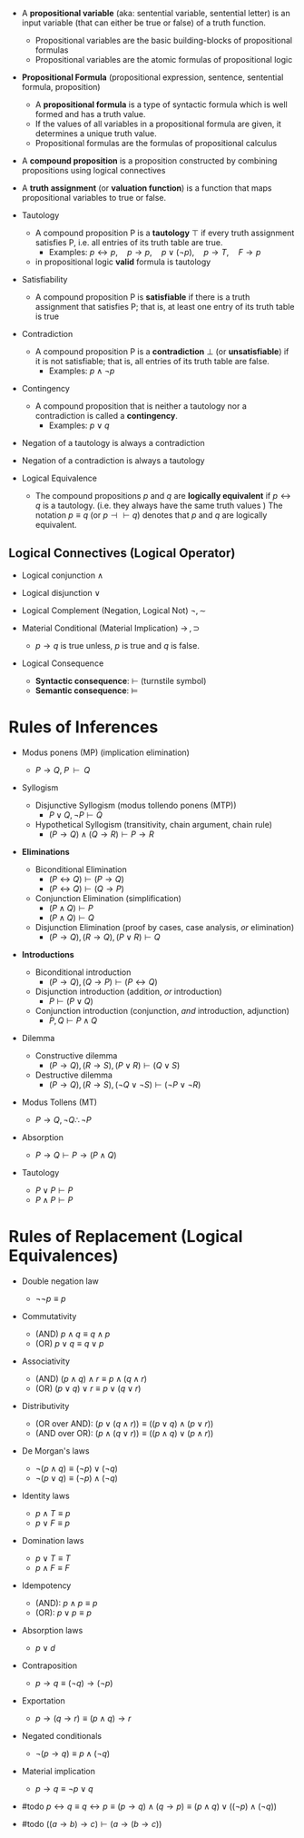 
- A **propositional variable** (aka: sentential variable, sentential letter) is an input variable (that can either be true or false) of a truth function. 
	- Propositional variables are the basic building-blocks of propositional formulas
	- Propositional variables are the atomic formulas of propositional logic
- **Propositional Formula** (propositional expression, sentence, sentential formula, proposition)
	- A **propositional formula** is a type of syntactic formula which is well formed and has a truth value. 
	- If the values of all variables in a propositional formula are given, it determines a unique truth value. 
	- Propositional formulas are the formulas of propositional calculus
- A **compound proposition** is a proposition constructed by combining propositions using logical connectives 

- A **truth assignment** (or **valuation function**) is a function that maps propositional variables to true or false.




- Tautology
	- A compound proposition P is a **tautology** $\top$ if every truth assignment satisfies P, i.e. all entries of its truth table are true.
		- Examples: $p\leftrightarrow{p},\quad p\rightarrow{p},\quad p\lor{(\lnot{p})},\quad p\rightarrow{T},\quad F\rightarrow{p}$
	- in propositional logic **valid** formula is tautology
- Satisfiability 
	- A compound proposition P is **satisfiable** if there is a truth assignment that satisfies P; that is, at least one entry of its truth table is true
- Contradiction
	- A compound proposition P is a **contradiction** $\bot$ (or **unsatisfiable**) if it is not satisfiable; that is, all entries of its truth table are false.
		- Examples: $p\land\lnot{p}$
- Contingency
	- A compound proposition that is neither a tautology nor a contradiction is called a **contingency**. 
		- Examples: $p\lor{q}$


- Negation of a tautology is always a contradiction
- Negation of a contradiction is always a tautology


- Logical Equivalence
	- The compound propositions $p$ and $q$ are **logically equivalent** if $p\leftrightarrow{q}$ is a tautology. (i.e. they always have the same truth values ) The notation $p \equiv q$ (or $p \dashv \vdash q$) denotes that $p$ and $q$ are logically equivalent. 

##  Logical Connectives (Logical Operator)

- Logical conjunction $\land$
- Logical disjunction $\lor$
- Logical Complement (Negation, Logical Not) $\lnot,\sim$
- Material Conditional (Material Implication) $\rightarrow \,,\supset$
	- $p\rightarrow{q}$ is true unless, $p$ is true and $q$ is false.

- Logical Consequence
	- **Syntactic consequence**: $\vdash$ (turnstile symbol)
	- **Semantic consequence**: $\models$

# Rules of Inferences

- Modus ponens (MP) (implication elimination)
	- $P \to Q,\; P\;\; \vdash\;\; Q$
- Syllogism
	- Disjunctive Syllogism (modus tollendo ponens (MTP))
		- $\displaystyle  P\lor Q,\lnot P\vdash Q$
	- Hypothetical Syllogism (transitivity, chain argument, chain rule)
		-  $(P \to Q) \land (Q \to R) \vdash P \to R$ 
- **Eliminations**
	- Biconditional Elimination
		- $\displaystyle  (P\leftrightarrow Q)\vdash (P\to Q)$
		- $\displaystyle  (P\leftrightarrow Q)\vdash (Q\to P)$
	- Conjunction Elimination (simplification)
		- $\displaystyle  (P\land Q)\vdash P$
		- $\displaystyle  (P\land Q)\vdash Q$
	- Disjunction Elimination (proof by cases, case analysis, *or* elimination) 
		- $\displaystyle  (P\to Q),(R\to Q),(P\lor R)\vdash Q$
- **Introductions**
	- Biconditional introduction
		- $\displaystyle  (P\to Q),(Q\to P)\vdash (P\leftrightarrow Q)$
	- Disjunction introduction (addition, *or* introduction)
		- $\displaystyle  P\vdash (P\lor Q)$
	- Conjunction introduction (conjunction, *and* introduction, adjunction)
		- $\displaystyle  P,Q\vdash P\land Q$
- Dilemma
	- Constructive dilemma
		- $\displaystyle  (P\to Q),(R\to S),(P\lor R)\vdash (Q\lor S)$
	- Destructive dilemma
		- $\displaystyle  (P\to Q),(R\to S),(\neg Q\lor \neg S)\vdash (\neg P\lor \neg R)$
- Modus Tollens (MT)
	- $\displaystyle  P\rightarrow Q,\neg Q  \therefore \neg P$
- Absorption
	- $\displaystyle  P\to Q\vdash P\to (P\land Q)$

- Tautology
	- $\displaystyle  P\lor P\vdash P$
	- $\displaystyle  P\land P\vdash P$


# Rules of Replacement (Logical Equivalences)

- Double negation law 
	- $\lnot\lnot{p}\equiv{p}$
- Commutativity
	- (AND) $p\land{q}\equiv{q\land{p}}$
	- (OR) $p\lor{q}\equiv{q\lor{p}}$
- Associativity 
	- (AND) $(p\land{q})\land{r}\equiv{p\land({q}\land{r})}$
	- (OR) $(p\lor{q})\lor{r}\equiv{p\lor({q}\lor{r})}$
- Distributivity 
	- (OR over AND): $({p\lor({q\land{r}})})\equiv({({p\lor{q}})\land({p\lor{r}})})$
	- (AND over OR): $({p\land({q\lor{r}})})\equiv({({p\land{q}})\lor({p\land{r}})})$
- De Morgan's laws
	- $\lnot{(p\land{q})}\equiv{(\lnot{p})\lor{(\lnot{q})}}$
	- $\lnot{(p\lor{q})}\equiv{(\lnot{p})\land{(\lnot{q})}}$
- Identity laws
	- $p\land{T}\equiv{p}$
	- $p\lor{F}\equiv{p}$
- Domination laws 
	- $p\lor{T}\equiv{T}$
	- $p\land{F}\equiv{F}$
- Idempotency 
	- (AND): $p\land{p}\equiv{p}$
	- (OR): $p\lor{p}\equiv{p}$
- Absorption laws 
	- $p\lor d$
- Contraposition 
	- $p\rightarrow{q}\equiv{(\lnot{q})\rightarrow{(\lnot{p})}}$
- Exportation 
	- $p\rightarrow(q\rightarrow{r})\equiv{(p\land{q})\rightarrow{r}}$
- Negated conditionals
	-  $\lnot(p\rightarrow{q})\equiv{{p}\land(\lnot{q})}$
- Material implication 
	- $p\rightarrow{q}\equiv{\lnot{p}\lor{q}}$


- #todo   $p\leftrightarrow{q}\equiv{q\leftrightarrow{p}\equiv{(p\rightarrow{q})\land{(q\rightarrow{p})}\equiv{(p\land{q})\lor{((\lnot{p})\land{(\lnot{q})})}}}}$
- #todo  $((a\rightarrow{b})\rightarrow{c})\vdash(a\rightarrow({b}\rightarrow{c}))$
